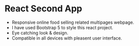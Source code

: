 # React Second App
- Responsive online food selling related multipages webpage. 
- I have used Bootstrap 5 to style this react project.
- Eye catching look & design.
- Compatible in all devices with pleasent user interface.
